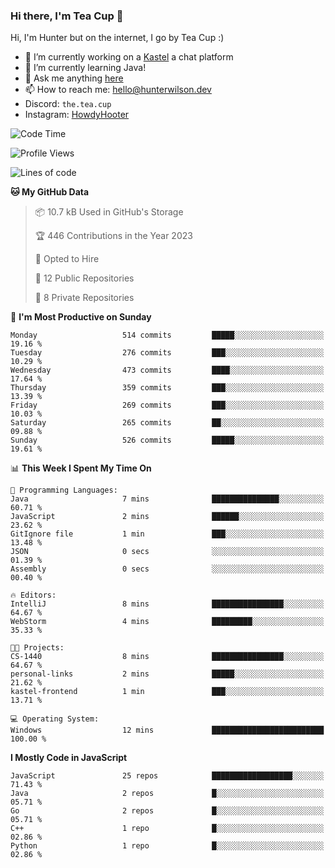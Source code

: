 ### Hi there, I'm Tea Cup 👋 

Hi, I'm Hunter but on the internet, I go by Tea Cup :)

- 🔭 I’m currently working on a [Kastel](https://github.com/Kastelll) a chat platform
- 🌱 I’m currently learning Java!
- 💬 Ask me anything [here](https://github.com/TheTeaCup/TheTeaCup/issues)
- 📫 How to reach me: [hello@hunterwilson.dev](mailto:hello@hunterwilson.dev)
- Discord: `the.tea.cup`
- Instagram: [HowdyHooter](https://instagram.com/HowdyHooter)

<!--START_SECTION:waka-->
![Code Time](http://img.shields.io/badge/Code%20Time-325%20hrs-blue)

![Profile Views](http://img.shields.io/badge/Profile%20Views-15-blue)

![Lines of code](https://img.shields.io/badge/From%20Hello%20World%20I%27ve%20Written-793.0%20thousand%20lines%20of%20code-blue)

**🐱 My GitHub Data** 

> 📦 10.7 kB Used in GitHub's Storage 
 > 
> 🏆 446 Contributions in the Year 2023
 > 
> 💼 Opted to Hire
 > 
> 📜 12 Public Repositories 
 > 
> 🔑 8 Private Repositories 
 > 
📅 **I'm Most Productive on Sunday** 

```text
Monday                   514 commits         █████░░░░░░░░░░░░░░░░░░░░   19.16 % 
Tuesday                  276 commits         ███░░░░░░░░░░░░░░░░░░░░░░   10.29 % 
Wednesday                473 commits         ████░░░░░░░░░░░░░░░░░░░░░   17.64 % 
Thursday                 359 commits         ███░░░░░░░░░░░░░░░░░░░░░░   13.39 % 
Friday                   269 commits         ███░░░░░░░░░░░░░░░░░░░░░░   10.03 % 
Saturday                 265 commits         ██░░░░░░░░░░░░░░░░░░░░░░░   09.88 % 
Sunday                   526 commits         █████░░░░░░░░░░░░░░░░░░░░   19.61 % 
```


📊 **This Week I Spent My Time On** 

```text
💬 Programming Languages: 
Java                     7 mins              ███████████████░░░░░░░░░░   60.71 % 
JavaScript               2 mins              ██████░░░░░░░░░░░░░░░░░░░   23.62 % 
GitIgnore file           1 min               ███░░░░░░░░░░░░░░░░░░░░░░   13.48 % 
JSON                     0 secs              ░░░░░░░░░░░░░░░░░░░░░░░░░   01.39 % 
Assembly                 0 secs              ░░░░░░░░░░░░░░░░░░░░░░░░░   00.40 % 

🔥 Editors: 
IntelliJ                 8 mins              ████████████████░░░░░░░░░   64.67 % 
WebStorm                 4 mins              █████████░░░░░░░░░░░░░░░░   35.33 % 

🐱‍💻 Projects: 
CS-1440                  8 mins              ████████████████░░░░░░░░░   64.67 % 
personal-links           2 mins              █████░░░░░░░░░░░░░░░░░░░░   21.62 % 
kastel-frontend          1 min               ███░░░░░░░░░░░░░░░░░░░░░░   13.71 % 

💻 Operating System: 
Windows                  12 mins             █████████████████████████   100.00 % 
```

**I Mostly Code in JavaScript** 

```text
JavaScript               25 repos            ██████████████████░░░░░░░   71.43 % 
Java                     2 repos             █░░░░░░░░░░░░░░░░░░░░░░░░   05.71 % 
Go                       2 repos             █░░░░░░░░░░░░░░░░░░░░░░░░   05.71 % 
C++                      1 repo              █░░░░░░░░░░░░░░░░░░░░░░░░   02.86 % 
Python                   1 repo              █░░░░░░░░░░░░░░░░░░░░░░░░   02.86 % 
```




<!--END_SECTION:waka-->

